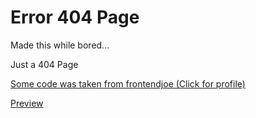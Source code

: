 # Error 404 Page
 Made this while bored...

Just a 404 Page

<a href='https://github.com/frontend-joe'>Some code was taken from frontendjoe (Click for profile)</a>

<a href='https://whzoi.cloud'>Preview</a>
